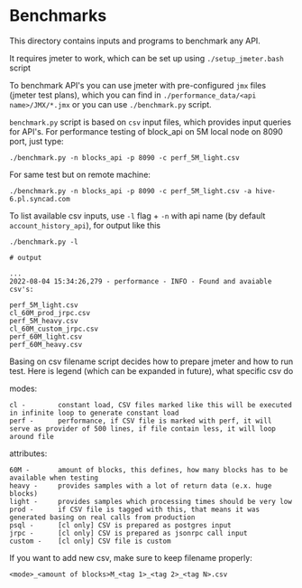 # Benchmarks

This directory contains inputs and programs to benchmark any API.

It requires jmeter to work, which can be set up using `./setup_jmeter.bash` script

To benchmark API's you can use jmeter with pre-configured `jmx` files (jmeter test plans), which you can find in `./performance_data/<api name>/JMX/*.jmx` or you can use `./benchmark.py` script.

`benchmark.py` script is based on `csv` input files, which provides input queries for API's. For performance testing of block_api on 5M local node on 8090 port, just type:


```
./benchmark.py -n blocks_api -p 8090 -c perf_5M_light.csv
```

For same test but on remote machine:

```
./benchmark.py -n blocks_api -p 8090 -c perf_5M_light.csv -a hive-6.pl.syncad.com
```

To list available csv inputs, use `-l` flag + `-n` with api name (by default `account_history_api`), for output like this

```
./benchmark.py -l

# output

...
2022-08-04 15:34:26,279 - performance - INFO - Found and avaiable csv's:

perf_5M_light.csv
cl_60M_prod_jrpc.csv
perf_5M_heavy.csv
cl_60M_custom_jrpc.csv
perf_60M_light.csv
perf_60M_heavy.csv

```

Basing on csv filename script decides how to prepare jmeter and how to run test. Here is legend (which can be expanded in future), what specific csv do

modes:

    cl -        constant load, CSV files marked like this will be executed in infinite loop to generate constant load
    perf -      performance, if CSV file is marked with perf, it will serve as provider of 500 lines, if file contain less, it will loop around file

attributes:

    60M -       amount of blocks, this defines, how many blocks has to be available when testing
    heavy -     provides samples with a lot of return data (e.x. huge blocks)
    light -     provides samples which processing times should be very low
    prod -      if CSV file is tagged with this, that means it was generated basing on real calls from production
    psql -      [cl only] CSV is prepared as postgres input
    jrpc -      [cl only] CSV is prepared as jsonrpc call input
    custom -    [cl only] CSV file is custom


If you want to add new csv, make sure to keep filename properly:

```
<mode>_<amount of blocks>M_<tag 1>_<tag 2>_<tag N>.csv
```


